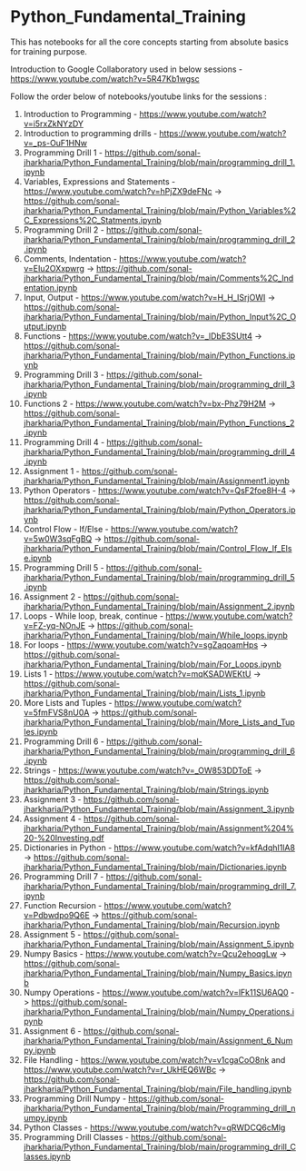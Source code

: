 # Python_Fundamental_Training
This has notebooks for all the core concepts starting from absolute basics for training purpose.

Introduction to Google Collaboratory used in below sessions - https://www.youtube.com/watch?v=5R47Kb1wgsc

Follow the order below of notebooks/youtube links for the sessions :

1. Introduction to Programming - 
https://www.youtube.com/watch?v=i5rxZkNYzDY
2. Introduction to programming drills - 
https://www.youtube.com/watch?v=_ps-OuF1HNw
3. Programming Drill 1 - 
https://github.com/sonal-jharkharia/Python_Fundamental_Training/blob/main/programming_drill_1.ipynb
4. Variables, Expressions and Statements - 
https://www.youtube.com/watch?v=hPjZX9deFNc ->  https://github.com/sonal-jharkharia/Python_Fundamental_Training/blob/main/Python_Variables%2C_Expressions%2C_Statments.ipynb
5. Programming Drill 2 - 
https://github.com/sonal-jharkharia/Python_Fundamental_Training/blob/main/programming_drill_2.ipynb
6. Comments, Indentation - 
https://www.youtube.com/watch?v=EIu2OXxpwrg -> https://github.com/sonal-jharkharia/Python_Fundamental_Training/blob/main/Comments%2C_Indentation.ipynb
7. Input, Output - 
https://www.youtube.com/watch?v=H_H_ISrjOWI -> https://github.com/sonal-jharkharia/Python_Fundamental_Training/blob/main/Python_Input%2C_Output.ipynb
8. Functions - 
https://www.youtube.com/watch?v=_lDbE3SUtt4 -> https://github.com/sonal-jharkharia/Python_Fundamental_Training/blob/main/Python_Functions.ipynb
9. Programming Drill 3 - 
https://github.com/sonal-jharkharia/Python_Fundamental_Training/blob/main/programming_drill_3.ipynb
10. Functions 2 - 
https://www.youtube.com/watch?v=bx-Phz79H2M -> https://github.com/sonal-jharkharia/Python_Fundamental_Training/blob/main/Python_Functions_2.ipynb
11. Programming Drill 4 - 
https://github.com/sonal-jharkharia/Python_Fundamental_Training/blob/main/programming_drill_4.ipynb
12. Assignment 1 - 
https://github.com/sonal-jharkharia/Python_Fundamental_Training/blob/main/Assignment1.ipynb
13. Python Operators - 
https://www.youtube.com/watch?v=QsF2foe8H-4 -> https://github.com/sonal-jharkharia/Python_Fundamental_Training/blob/main/Python_Operators.ipynb
14. Control Flow - If/Else - 
https://www.youtube.com/watch?v=5w0W3sqFgBQ -> https://github.com/sonal-jharkharia/Python_Fundamental_Training/blob/main/Control_Flow_If_Else.ipynb
15. Programming Drill 5 - 
https://github.com/sonal-jharkharia/Python_Fundamental_Training/blob/main/programming_drill_5.ipynb
16. Assignment 2 - 
https://github.com/sonal-jharkharia/Python_Fundamental_Training/blob/main/Assignment_2.ipynb
17. Loops - While loop, break, continue - https://www.youtube.com/watch?v=FZ-yq-NOnJE -> https://github.com/sonal-jharkharia/Python_Fundamental_Training/blob/main/While_loops.ipynb
18. For loops - 
https://www.youtube.com/watch?v=sgZaqoamHps -> https://github.com/sonal-jharkharia/Python_Fundamental_Training/blob/main/For_Loops.ipynb
19. Lists 1 - 
https://www.youtube.com/watch?v=mqKSADWEKtU -> https://github.com/sonal-jharkharia/Python_Fundamental_Training/blob/main/Lists_1.ipynb
20. More Lists and Tuples - 
https://www.youtube.com/watch?v=5fmFVS8nU0A -> https://github.com/sonal-jharkharia/Python_Fundamental_Training/blob/main/More_Lists_and_Tuples.ipynb
21. Programming Drill 6 - 
https://github.com/sonal-jharkharia/Python_Fundamental_Training/blob/main/programming_drill_6.ipynb
22. Strings - 
https://www.youtube.com/watch?v=_OW853DDToE -> https://github.com/sonal-jharkharia/Python_Fundamental_Training/blob/main/Strings.ipynb
23. Assignment 3 - 
https://github.com/sonal-jharkharia/Python_Fundamental_Training/blob/main/Assignment_3.ipynb
24. Assignment 4 - 
https://github.com/sonal-jharkharia/Python_Fundamental_Training/blob/main/Assignment%204%20-%20Investing.pdf
25. Dictionaries in Python - 
https://www.youtube.com/watch?v=kfAdqhI1lA8 -> https://github.com/sonal-jharkharia/Python_Fundamental_Training/blob/main/Dictionaries.ipynb
26. Programming Drill 7 - 
https://github.com/sonal-jharkharia/Python_Fundamental_Training/blob/main/programming_drill_7.ipynb
27. Function Recursion - 
https://www.youtube.com/watch?v=Pdbwdpo9Q6E -> https://github.com/sonal-jharkharia/Python_Fundamental_Training/blob/main/Recursion.ipynb
28. Assignment 5 - 
https://github.com/sonal-jharkharia/Python_Fundamental_Training/blob/main/Assignment_5.ipynb
29. Numpy Basics - 
https://www.youtube.com/watch?v=Qcu2ehoqgLw -> https://github.com/sonal-jharkharia/Python_Fundamental_Training/blob/main/Numpy_Basics.ipynb
30. Numpy Operations - 
https://www.youtube.com/watch?v=lFk11SU6AQ0 -> https://github.com/sonal-jharkharia/Python_Fundamental_Training/blob/main/Numpy_Operations.ipynb
31. Assignment 6 - 
https://github.com/sonal-jharkharia/Python_Fundamental_Training/blob/main/Assignment_6_Numpy.ipynb
32. File Handling - 
https://www.youtube.com/watch?v=v1cgaCoO8nk and https://www.youtube.com/watch?v=r_UkHEQ6WBc -> https://github.com/sonal-jharkharia/Python_Fundamental_Training/blob/main/File_handling.ipynb
33. Programming Drill Numpy - 
https://github.com/sonal-jharkharia/Python_Fundamental_Training/blob/main/Programming_drill_numpy.ipynb
34. Python Classes - 
https://www.youtube.com/watch?v=qRWDCQ6cMlg
35. Programming Drill Classes - 
https://github.com/sonal-jharkharia/Python_Fundamental_Training/blob/main/programming_drill_Classes.ipynb
